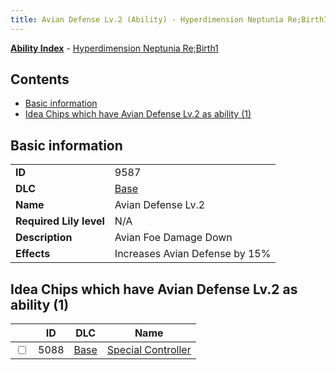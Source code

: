 ```yaml
---
title: Avian Defense Lv.2 (Ability) - Hyperdimension Neptunia Re;Birth1
---
```


[**Ability Index**](/neptunia/rb1/ability/index.html) - [Hyperdimension Neptunia Re;Birth1](/neptunia/rb1)

## Contents

- [Basic information](#basic-information)
- [Idea Chips which have Avian Defense Lv.2 as ability (1)](#idea-chips-which-have-avian-defense-lv2-as-ability-1)

## Basic information

|   |   |
| -- | -- |
| **ID** | 9587
**DLC** | [Base](/neptunia/rb1/dlc/1-base.html)
**Name** | Avian Defense Lv.2
**Required Lily level** | N/A
**Description** | Avian Foe Damage Down
**Effects** | Increases Avian Defense by 15% |


## Idea Chips which have Avian Defense Lv.2 as ability (1)

|    | ID | DLC | Name |
| -- | -- | --- | ---- |
| <input type="checkbox" id="rb1-item-1-5088" class="trackbox" /> | 5088 | [Base](/neptunia/rb1/dlc/1-base.html) | [Special Controller](/neptunia/rb1/item/1-5088-special-controller.html) |
